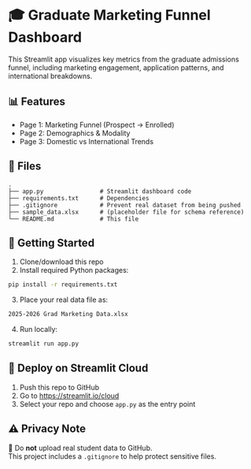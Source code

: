 # 🎓 Graduate Marketing Funnel Dashboard

This Streamlit app visualizes key metrics from the graduate admissions funnel, including marketing engagement, application patterns, and international breakdowns.

## 📊 Features

- Page 1: Marketing Funnel (Prospect → Enrolled)
- Page 2: Demographics & Modality
- Page 3: Domestic vs International Trends

## 🧾 Files

```
.
├── app.py                # Streamlit dashboard code
├── requirements.txt      # Dependencies
├── .gitignore            # Prevent real dataset from being pushed
├── sample_data.xlsx      # (placeholder file for schema reference)
└── README.md             # This file
```

## 🧪 Getting Started

1. Clone/download this repo
2. Install required Python packages:
```bash
pip install -r requirements.txt
```
3. Place your real data file as:
```bash
2025-2026 Grad Marketing Data.xlsx
```
4. Run locally:
```bash
streamlit run app.py
```

## 🚀 Deploy on Streamlit Cloud

1. Push this repo to GitHub
2. Go to https://streamlit.io/cloud
3. Select your repo and choose `app.py` as the entry point

## ⚠️ Privacy Note

🚫 Do **not** upload real student data to GitHub.  
This project includes a `.gitignore` to help protect sensitive files.

